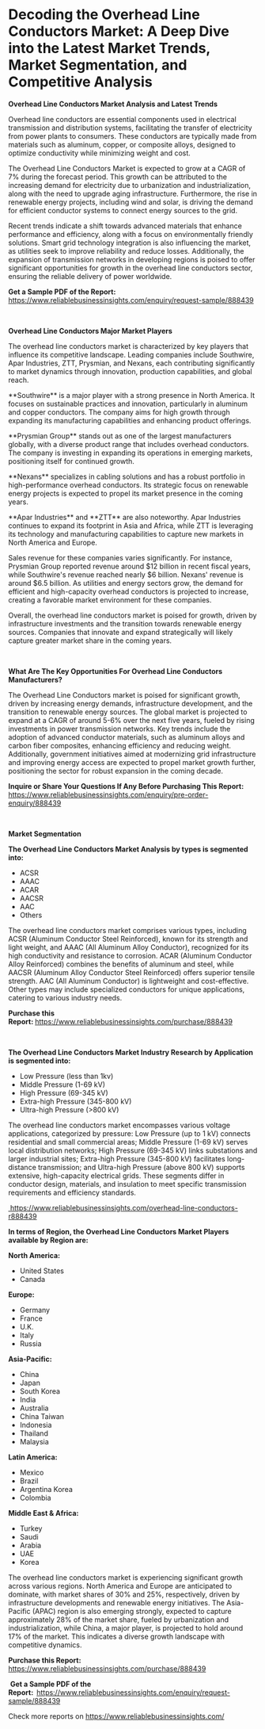 <p><h1>Decoding the Overhead Line Conductors Market: A Deep Dive into the Latest Market Trends, Market Segmentation, and Competitive Analysis</h1></p><p><strong>Overhead Line Conductors Market Analysis and Latest Trends</strong></p>
<p><p>Overhead line conductors are essential components used in electrical transmission and distribution systems, facilitating the transfer of electricity from power plants to consumers. These conductors are typically made from materials such as aluminum, copper, or composite alloys, designed to optimize conductivity while minimizing weight and cost. </p><p>The Overhead Line Conductors Market is expected to grow at a CAGR of 7% during the forecast period. This growth can be attributed to the increasing demand for electricity due to urbanization and industrialization, along with the need to upgrade aging infrastructure. Furthermore, the rise in renewable energy projects, including wind and solar, is driving the demand for efficient conductor systems to connect energy sources to the grid.</p><p>Recent trends indicate a shift towards advanced materials that enhance performance and efficiency, along with a focus on environmentally friendly solutions. Smart grid technology integration is also influencing the market, as utilities seek to improve reliability and reduce losses. Additionally, the expansion of transmission networks in developing regions is poised to offer significant opportunities for growth in the overhead line conductors sector, ensuring the reliable delivery of power worldwide.</p></p>
<p><strong>Get a Sample PDF of the Report:&nbsp;</strong> <a href="https://www.reliablebusinessinsights.com/enquiry/request-sample/888439?utm_campaign=3366&utm_medium=2&utm_source=Github&utm_content=ia&utm_term=07042025&utm_id=overhead-line-conductors">https://www.reliablebusinessinsights.com/enquiry/request-sample/888439</a></p>
<p>&nbsp;</p>
<p><strong>Overhead Line Conductors Major Market Players</strong></p>
<p><p>The overhead line conductors market is characterized by key players that influence its competitive landscape. Leading companies include Southwire, Apar Industries, ZTT, Prysmian, and Nexans, each contributing significantly to market dynamics through innovation, production capabilities, and global reach.</p><p>**Southwire** is a major player with a strong presence in North America. It focuses on sustainable practices and innovation, particularly in aluminum and copper conductors. The company aims for high growth through expanding its manufacturing capabilities and enhancing product offerings. </p><p>**Prysmian Group** stands out as one of the largest manufacturers globally, with a diverse product range that includes overhead conductors. The company is investing in expanding its operations in emerging markets, positioning itself for continued growth. </p><p>**Nexans** specializes in cabling solutions and has a robust portfolio in high-performance overhead conductors. Its strategic focus on renewable energy projects is expected to propel its market presence in the coming years.</p><p>**Apar Industries** and **ZTT** are also noteworthy. Apar Industries continues to expand its footprint in Asia and Africa, while ZTT is leveraging its technology and manufacturing capabilities to capture new markets in North America and Europe.</p><p>Sales revenue for these companies varies significantly. For instance, Prysmian Group reported revenue around $12 billion in recent fiscal years, while Southwire's revenue reached nearly $6 billion. Nexans' revenue is around $6.5 billion. As utilities and energy sectors grow, the demand for efficient and high-capacity overhead conductors is projected to increase, creating a favorable market environment for these companies.</p><p>Overall, the overhead line conductors market is poised for growth, driven by infrastructure investments and the transition towards renewable energy sources. Companies that innovate and expand strategically will likely capture greater market share in the coming years.</p></p>
<p>&nbsp;</p>
<p><strong>What Are The Key Opportunities For Overhead Line Conductors Manufacturers?</strong></p>
<p><p>The Overhead Line Conductors market is poised for significant growth, driven by increasing energy demands, infrastructure development, and the transition to renewable energy sources. The global market is projected to expand at a CAGR of around 5-6% over the next five years, fueled by rising investments in power transmission networks. Key trends include the adoption of advanced conductor materials, such as aluminum alloys and carbon fiber composites, enhancing efficiency and reducing weight. Additionally, government initiatives aimed at modernizing grid infrastructure and improving energy access are expected to propel market growth further, positioning the sector for robust expansion in the coming decade.</p></p>
<p><strong>Inquire or Share Your Questions If Any Before Purchasing This Report:</strong> <a href="https://www.reliablebusinessinsights.com/enquiry/pre-order-enquiry/888439?utm_campaign=3366&utm_medium=2&utm_source=Github&utm_content=ia&utm_term=07042025&utm_id=overhead-line-conductors">https://www.reliablebusinessinsights.com/enquiry/pre-order-enquiry/888439</a></p>
<p>&nbsp;</p>
<p><strong>Market Segmentation</strong></p>
<p><strong>The Overhead Line Conductors Market Analysis by types is segmented into:</strong></p>
<p><ul><li>ACSR</li><li>AAAC</li><li>ACAR</li><li>AACSR</li><li>AAC</li><li>Others</li></ul></p>
<p><p>The overhead line conductors market comprises various types, including ACSR (Aluminum Conductor Steel Reinforced), known for its strength and light weight, and AAAC (All Aluminum Alloy Conductor), recognized for its high conductivity and resistance to corrosion. ACAR (Aluminum Conductor Alloy Reinforced) combines the benefits of aluminum and steel, while AACSR (Aluminum Alloy Conductor Steel Reinforced) offers superior tensile strength. AAC (All Aluminum Conductor) is lightweight and cost-effective. Other types may include specialized conductors for unique applications, catering to various industry needs.</p></p>
<p><strong>Purchase this Report:&nbsp;</strong><a href="https://www.reliablebusinessinsights.com/purchase/888439?utm_campaign=3366&utm_medium=2&utm_source=Github&utm_content=ia&utm_term=07042025&utm_id=overhead-line-conductors">https://www.reliablebusinessinsights.com/purchase/888439</a></p>
<p>&nbsp;</p>
<p><strong>The Overhead Line Conductors Market Industry Research by Application is segmented into:</strong></p>
<p><ul><li>Low Pressure (less than 1kv)</li><li>Middle Pressure (1-69 kV)</li><li>High Pressure (69-345 kV)</li><li>Extra-high Pressure (345-800 kV)</li><li>Ultra-high Pressure (>800 kV)</li></ul></p>
<p><p>The overhead line conductors market encompasses various voltage applications, categorized by pressure: Low Pressure (up to 1 kV) connects residential and small commercial areas; Middle Pressure (1-69 kV) serves local distribution networks; High Pressure (69-345 kV) links substations and larger industrial sites; Extra-high Pressure (345-800 kV) facilitates long-distance transmission; and Ultra-high Pressure (above 800 kV) supports extensive, high-capacity electrical grids. These segments differ in conductor design, materials, and insulation to meet specific transmission requirements and efficiency standards.</p></p>
<p><a href="https://www.reliablebusinessinsights.com/overhead-line-conductors-r888439?utm_campaign=3366&utm_medium=2&utm_source=Github&utm_content=ia&utm_term=07042025&utm_id=overhead-line-conductors">&nbsp;https://www.reliablebusinessinsights.com/overhead-line-conductors-r888439</a></p>
<p><strong>In terms of Region, the Overhead Line Conductors Market Players available by Region are:</strong></p>
<p>
    <p> <strong> North America: </strong>
        <ul>
            <li>United States</li>
            <li>Canada</li>
        </ul>
        </p> 
    <p> <strong> Europe: </strong>
        <ul>
            <li>Germany</li>
            <li>France</li>
            <li>U.K.</li>
            <li>Italy</li>
            <li>Russia</li>
        </ul>
        </p> 
    <p> <strong> Asia-Pacific: </strong>
        <ul>
            <li>China</li>
            <li>Japan</li>
            <li>South Korea</li>
            <li>India</li>
            <li>Australia</li>
            <li>China Taiwan</li>
            <li>Indonesia</li>
            <li>Thailand</li>
            <li>Malaysia</li>
        </ul>
        </p> 
    <p> <strong> Latin America: </strong>
        <ul>
            <li>Mexico</li>
            <li>Brazil</li>
            <li>Argentina Korea</li>
            <li>Colombia</li>
        </ul>
        </p> 
    <p> <strong> Middle East & Africa: </strong>
        <ul>
            <li>Turkey</li>
            <li>Saudi</li>
            <li>Arabia</li>
            <li>UAE</li>
            <li>Korea</li>
        </ul>
    </p>
    </p>
<p><p>The overhead line conductors market is experiencing significant growth across various regions. North America and Europe are anticipated to dominate, with market shares of 30% and 25%, respectively, driven by infrastructure developments and renewable energy initiatives. The Asia-Pacific (APAC) region is also emerging strongly, expected to capture approximately 28% of the market share, fueled by urbanization and industrialization, while China, a major player, is projected to hold around 17% of the market. This indicates a diverse growth landscape with competitive dynamics.</p></p>
<p><strong>Purchase this Report: </strong><a href="https://www.reliablebusinessinsights.com/purchase/888439?utm_campaign=3366&utm_medium=2&utm_source=Github&utm_content=ia&utm_term=07042025&utm_id=overhead-line-conductors">https://www.reliablebusinessinsights.com/purchase/888439</a></p>
<p>&nbsp;<strong>Get a Sample PDF of the Report:&nbsp;&nbsp;</strong><a href="https://www.reliablebusinessinsights.com/enquiry/request-sample/888439?utm_campaign=3366&utm_medium=2&utm_source=Github&utm_content=ia&utm_term=07042025&utm_id=overhead-line-conductors">https://www.reliablebusinessinsights.com/enquiry/request-sample/888439</a></p>
<p><strong></strong></p>
<p>Check more reports on <a href="https://www.reliablebusinessinsights.com/?utm_campaign=3366&utm_medium=2&utm_source=Github&utm_content=ia&utm_term=07042025&utm_id=overhead-line-conductors">https://www.reliablebusinessinsights.com/</a></p>